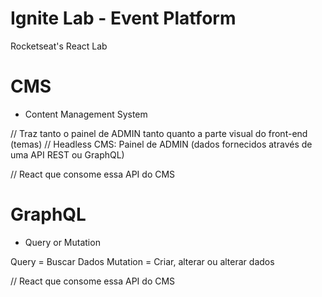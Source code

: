 # Ignite Lab - Event Platform

Rocketseat's React Lab

# CMS

- Content Management System

// Traz tanto o painel de ADMIN tanto quanto a parte visual do front-end (temas)
// Headless CMS: Painel de ADMIN (dados fornecidos através de uma API REST ou GraphQL)

// React que consome essa API do CMS

# GraphQL

- Query or Mutation

Query = Buscar Dados
Mutation = Criar, alterar ou alterar dados

// React que consome essa API do CMS
